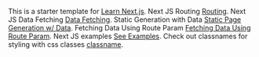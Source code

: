 This is a starter template for [Learn Next.js](https://nextjs.org/learn).
Next JS Routing [Routing](https://nextjs.org/docs/routing/introduction).
Next JS Data Fetching [Data Fetching](https://nextjs.org/docs/basic-features/data-fetching/overview).
Static Generation with Data [Static Page Generation w/ Data](https://nextjs.org/docs/basic-features/pages#static-generation-with-data).
Fetching Data Using Route Param [Fetching Data Using Route Param](https://nextjs.org/docs/basic-features/pages#static-generation-with-data).
Next JS examples [See Examples](https://nextjs.org/examples).
Check out classnames for styling with css classes [classname](https://www.npmjs.com/package/classnames).
